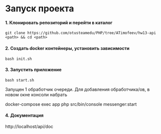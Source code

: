# Запуск проекта

#### 1. Клонировать репозиторий и перейти в каталог
`git clone https://github.com/otusteamedu/PHP/tree/ATimofeev/hw13-api <path> && cd <path>`

#### 2. Создать docker контейнеры, установить зависимости
`bash init.sh`

#### 3. Запустить приложение
`bash start.sh`

Запущен 1 обработчик очереди. Для добавления обработчика/ов, в новом окне консоли набрать

docker-compose exec app php src/bin/console messenger:start

#### 4. Документация
http://localhost/api/doc








